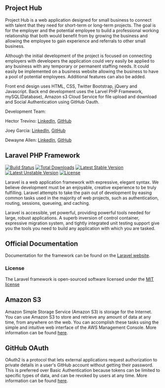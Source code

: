 ## Project Hub

Project Hub is a web application designed for small business to connect with talent that they need for short-term or long-term projects. The goal is for the employer and the potential employee to build a professional working relationship that both would benefit from by growing the business and allowing the employee to gain experience and referrals to other small business. 

Although the initial development of the project is focused on connecting employers with developers the application could very easily be applied to any business with any temporary or permanent staffing needs. It could easily be implemented on a business website allowing the business to have a pool of potential employees. Additional features can also be added. 

Front end design uses HTML, CSS, Twitter Bootstrap, jQuery and Javascript. 
Back end development uses the Larvel PHP Framework, mySQL(Database), Amazon s3 Cloud Service for file upload and download and Social Authentication using GitHub Oauth. 

Development Team:

Hector Trevino: [LinkedIn](https://www.linkedin.com/in/htrevino29), [GitHub](https://github.com/htrevino29)

Joey Garcia: [LinkedIn](https://www.linkedin.com/in/joey-garcia), [GitHub](https://github.com/jmg0343)

Dewayne Allen: [LinkedIn](https://www.linkedin.com/in/dewayne-allen), [GitHub](https://github.com/dewayneallen76)

## Laravel PHP Framework

[![Build Status](https://travis-ci.org/laravel/framework.svg)](https://travis-ci.org/laravel/framework)
[![Total Downloads](https://poser.pugx.org/laravel/framework/d/total.svg)](https://packagist.org/packages/laravel/framework)
[![Latest Stable Version](https://poser.pugx.org/laravel/framework/v/stable.svg)](https://packagist.org/packages/laravel/framework)
[![Latest Unstable Version](https://poser.pugx.org/laravel/framework/v/unstable.svg)](https://packagist.org/packages/laravel/framework)
[![License](https://poser.pugx.org/laravel/framework/license.svg)](https://packagist.org/packages/laravel/framework)

Laravel is a web application framework with expressive, elegant syntax. We believe development must be an enjoyable, creative experience to be truly fulfilling. Laravel attempts to take the pain out of development by easing common tasks used in the majority of web projects, such as authentication, routing, sessions, queueing, and caching.

Laravel is accessible, yet powerful, providing powerful tools needed for large, robust applications. A superb inversion of control container, expressive migration system, and tightly integrated unit testing support give you the tools you need to build any application with which you are tasked.

## Official Documentation

Documentation for the framework can be found on the [Laravel website](http://laravel.com/docs).

### License

The Laravel framework is open-sourced software licensed under the [MIT license](http://opensource.org/licenses/MIT)

## Amazon S3 

Amazon Simple Storage Service (Amazon S3) is storage for the Internet. You can use Amazon S3 to store and retrieve any amount of data at any time, from anywhere on the web. You can accomplish these tasks using the simple and intuitive web interface of the AWS Management Console. More information can be found [here](https://aws.amazon.com/documentation/s3/).

## GitHub OAuth 

OAuth2 is a protocol that lets external applications request authorization to private details in a user's GitHub account without getting their password. This is preferred over Basic Authentication because tokens can be limited to specific types of data, and can be revoked by users at any time. More information can be found [here](https://developer.github.com/v3/oauth/).
